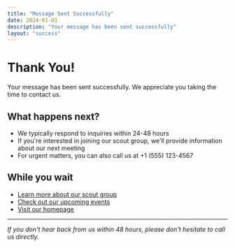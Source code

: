 ```yaml
---
title: "Message Sent Successfully"
date: 2024-01-01
description: "Your message has been sent successfully"
layout: "success"
---
```


# Thank You!

Your message has been sent successfully. We appreciate you taking the time to contact us.

## What happens next?

- We typically respond to inquiries within 24-48 hours
- If you're interested in joining our scout group, we'll provide information about our next meeting
- For urgent matters, you can also call us at +1 (555) 123-4567

## While you wait

- [Learn more about our scout group](/about/)
- [Check out our upcoming events](/events/)
- [Visit our homepage](/)

---

*If you don't hear back from us within 48 hours, please don't hesitate to call us directly.*